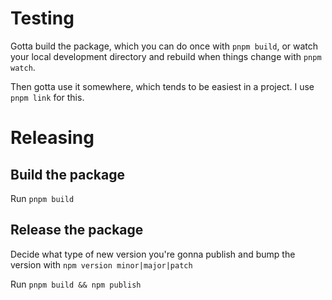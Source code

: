 # Testing

Gotta build the package, which you can do once with `pnpm build`, or watch your local development directory and rebuild when things change with `pnpm watch`.

Then gotta use it somewhere, which tends to be easiest in a project. I use `pnpm link` for this.

# Releasing

## Build the package

Run `pnpm build`

## Release the package

Decide what type of new version you're gonna publish and bump the version with `npm version minor|major|patch`

Run `pnpm build && npm publish`
